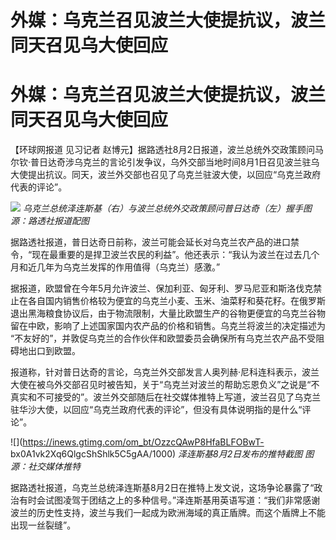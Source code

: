 # 外媒：乌克兰召见波兰大使提抗议，波兰同天召见乌大使回应

# 外媒：乌克兰召见波兰大使提抗议，波兰同天召见乌大使回应

【环球网报道 见习记者
赵博元】据路透社8月2日报道，波兰总统外交政策顾问马尔钦·普日达奇涉乌克兰的言论引发争议，乌外交部当地时间8月1日召见波兰驻乌大使提出抗议。同天，波兰外交部也召见了乌克兰驻波大使，以回应“乌克兰政府代表的评论”。

![](https://inews.gtimg.com/om_bt/Ou38PgQ0XVqZ1t7fiTI3Wn8tgoZbKyKtVdW6cIdcPA02wAA/1000)
_乌克兰总统泽连斯基（右）与波兰总统外交政策顾问普日达奇（左）握手图源：路透社报道配图_

据路透社报道，普日达奇日前称，波兰可能会延长对乌克兰农产品的进口禁令，“现在最重要的是捍卫波兰农民的利益”。他还表示：“我认为波兰在过去几个月和近几年为乌克兰发挥的作用值得（乌克兰）感激。”

据报道，欧盟曾在今年5月允许波兰、保加利亚、匈牙利、罗马尼亚和斯洛伐克禁止在各自国内销售价格较为便宜的乌克兰小麦、玉米、油菜籽和葵花籽。在俄罗斯退出黑海粮食协议后，由于物流限制，大量比欧盟生产的谷物更便宜的乌克兰谷物留在中欧，影响了上述国家国内农产品的价格和销售。乌克兰将波兰的决定描述为
“不友好的”，并敦促乌克兰的合作伙伴和欧盟委员会确保所有乌克兰农产品不受阻碍地出口到欧盟。

报道称，针对普日达奇的言论，乌克兰外交部发言人奥列赫·尼科连科表示，波兰大使在被乌外交部召见时被告知，关于“乌克兰对波兰的帮助忘恩负义”之说是“不真实和不可接受的”。波兰外交部随后在社交媒体推特上写道，波兰召见了乌克兰驻华沙大使，以回应“乌克兰政府代表的评论”，但没有具体说明指的是什么“评论”。

![](https://inews.gtimg.com/om_bt/OzzcQAwP8HfaBLFOBwT-
bx0A1vk2Xq6QlgcShShlk5C5gAA/1000) _泽连斯基8月2日发布的推特截图 图源：社交媒体推特_

据路透社报道，乌克兰总统泽连斯基8月2日在推特上发文说，这场争论暴露了“政治有时会试图凌驾于团结之上的多种信号。”泽连斯基用英语写道：“我们非常感谢波兰的历史性支持，波兰与我们一起成为欧洲海域的真正盾牌。而这个盾牌上不能出现一丝裂缝”。

